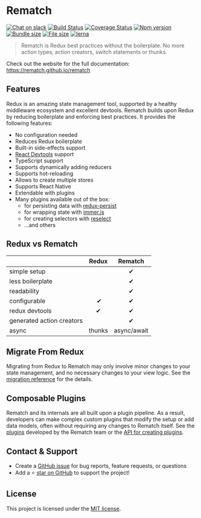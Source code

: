 # Rematch

[![Chat on slack](https://img.shields.io/badge/slack-rematchjs-blue.svg?logo=slack&style=flat)](https://rematchjs.slack.com) [![Build Status](https://travis-ci.org/rematch/rematch.svg?branch=master)](https://travis-ci.org/rematch/rematch) [![Coverage Status](https://coveralls.io/repos/github/rematch/rematch/badge.svg?branch=master)](https://coveralls.io/github/rematch/rematch?branch=master) [![Npm version](https://img.shields.io/npm/v/@rematch/core?color=bright-green&style=flat)](https://badge.fury.io/js/%40rematch%2Fcore) [![Bundle size](https://img.shields.io/badge/bundlesize-~2.2kb-brightgreen.svg?style=flat)](https://img.shields.io/badge/bundlesize-~5kb-brightgreen.svg?style=flat) [![File size](https://img.shields.io/badge/dependencies-redux-brightgreen.svg?style=flat)](https://img.shields.io/badge/dependencies-redux-brightgreen.svg?style=flat) [![lerna](https://img.shields.io/badge/maintained%20with-lerna-cc00ff.svg)](https://lerna.js.org/)

> Rematch is Redux best practices without the boilerplate. No more action types, action creators, switch statements or thunks.

Check out the website for the full documentation: https://rematch.github.io/rematch

## Features

Redux is an amazing state management tool, supported by a healthy middleware ecosystem and excellent devtools.
Rematch builds upon Redux by reducing boilerplate and enforcing best practices. It provides the following features:

- No configuration needed
- Reduces Redux boilerplate
- Built-in side-effects support
- [React Devtools](https://github.com/facebook/react/tree/master/packages/react-devtools) support
- TypeScript support
- Supports dynamically adding reducers
- Supports hot-reloading
- Allows to create multiple stores
- Supports React Native
- Extendable with plugins
- Many plugins available out of the box:
    - for persisting data with [redux-persist](https://github.com/rt2zz/redux-persist)
    - for wrapping state with [immer.js](https://github.com/immerjs/immer)
    - for creating selectors with [reselect](https://github.com/reduxjs/reselect)
    - ...and others

## Redux vs Rematch

|                           | Redux  | Rematch      |
| :------------------------ | :----: | :----------: |
| simple setup ‎            |        | ‎✔           |
| less boilerplate          |        | ‎✔           |
| readability               |        | ‎✔           |
| configurable              | ‎   ✔  | ‎✔           |
| redux devtools            |   ‎✔   |       ‎✔     |
| generated action creators | ‎      |       ‎✔     |
| async                     | thunks | ‎async/await |

## Migrate From Redux

Migrating from Redux to Rematch may only involve minor changes to your state management, and no necessary changes to your view logic. See the [migration reference](migration-guide.md) for the details.

## Composable Plugins

Rematch and its internals are all built upon a plugin pipeline. As a result, developers can make complex custom plugins that modify the setup or add data models, often without requiring any changes to Rematch itself. See the [plugins](plugins/summary.md) developed by the Rematch team or the [API for creating plugins](api/plugins.md#plugins-api).


## Contact & Support

- Create a [GitHub issue](https://github.com/rematch/rematch/issues) for bug reports, feature requests, or questions
- Add a ⭐️ [star on GitHub](https://github.com/rematch/rematch) to support the project!

## License

This project is licensed under the [MIT license](https://github.com/rematch/rematch/blob/master/LICENSE).

<!-- GitHub Buttons -->
<script async defer src="https://buttons.github.io/buttons.js"></script>

